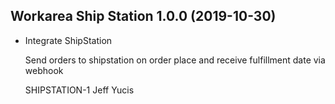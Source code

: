 Workarea Ship Station 1.0.0 (2019-10-30)
--------------------------------------------------------------------------------

*   Integrate ShipStation

    Send orders to shipstation on order place and
    receive fulfillment date via webhook

    SHIPSTATION-1
    Jeff Yucis



